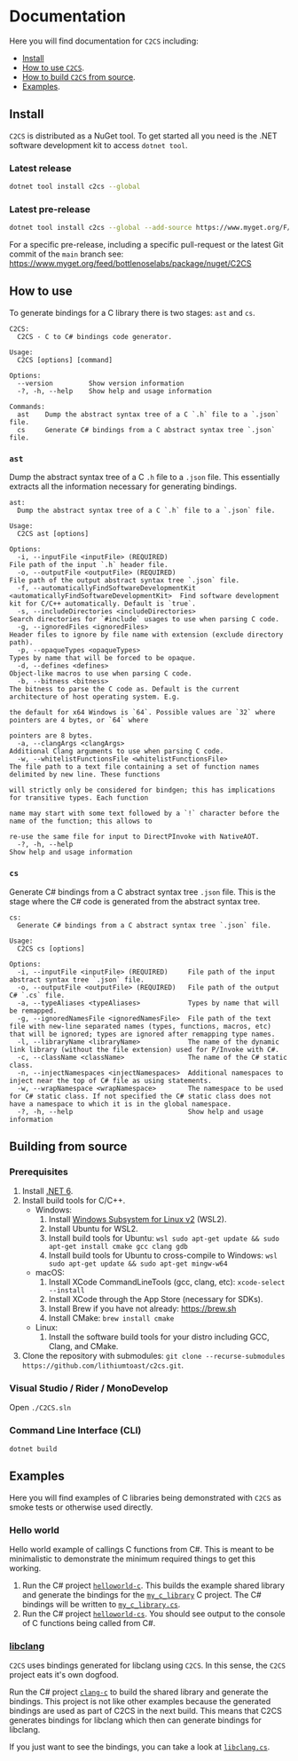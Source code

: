 # Documentation

Here you will find documentation for `C2CS` including:

- [Install](#install)
- [How to use `C2CS`](#how-to-use).
- [How to build `C2CS` from source](#building-from-source).
- [Examples](#examples).

## Install

`C2CS` is distributed as a NuGet tool. To get started all you need is the .NET software development kit to access `dotnet tool`.

### Latest release

```bash
dotnet tool install c2cs --global 
```

### Latest pre-release

```bash
dotnet tool install c2cs --global --add-source https://www.myget.org/F/bottlenoselabs/api/v3/index.json --version "*-*"
```

For a specific pre-release, including a specific pull-request or the latest Git commit of the `main` branch see: https://www.myget.org/feed/bottlenoselabs/package/nuget/C2CS 

## How to use

To generate bindings for a C library there is two stages: `ast` and `cs`.

```
C2CS:
  C2CS - C to C# bindings code generator.

Usage:
  C2CS [options] [command]

Options:
  --version         Show version information
  -?, -h, --help    Show help and usage information

Commands:
  ast    Dump the abstract syntax tree of a C `.h` file to a `.json` file.
  cs     Generate C# bindings from a C abstract syntax tree `.json` file.
```

### `ast`

Dump the abstract syntax tree of a C `.h` file to a `.json` file. This essentially extracts all the information necessary for generating bindings.

```
ast:
  Dump the abstract syntax tree of a C `.h` file to a `.json` file.

Usage:
  C2CS ast [options]

Options:
  -i, --inputFile <inputFile> (REQUIRED)                                                   File path of the input `.h` header file.
  -o, --outputFile <outputFile> (REQUIRED)                                                 File path of the output abstract syntax tree `.json` file.
  -f, --automaticallyFindSoftwareDevelopmentKit <automaticallyFindSoftwareDevelopmentKit>  Find software development kit for C/C++ automatically. Default is `true`.
  -s, --includeDirectories <includeDirectories>                                            Search directories for `#include` usages to use when parsing C code.
  -g, --ignoredFiles <ignoredFiles>                                                        Header files to ignore by file name with extension (exclude directory path).
  -p, --opaqueTypes <opaqueTypes>                                                          Types by name that will be forced to be opaque.
  -d, --defines <defines>                                                                  Object-like macros to use when parsing C code.
  -b, --bitness <bitness>                                                                  The bitness to parse the C code as. Default is the current architecture of host operating system. E.g. 
                                                                                           the default for x64 Windows is `64`. Possible values are `32` where pointers are 4 bytes, or `64` where 
                                                                                           pointers are 8 bytes.
  -a, --clangArgs <clangArgs>                                                              Additional Clang arguments to use when parsing C code.
  -w, --whitelistFunctionsFile <whitelistFunctionsFile>                                    The file path to a text file containing a set of function names delimited by new line. These functions 
                                                                                           will strictly only be considered for bindgen; this has implications for transitive types. Each function 
                                                                                           name may start with some text followed by a `!` character before the name of the function; this allows to 
                                                                                           re-use the same file for input to DirectPInvoke with NativeAOT.
  -?, -h, --help                                                                           Show help and usage information
```

### `cs`

Generate C# bindings from a C abstract syntax tree `.json` file. This is the stage where the C# code is generated from the abstract syntax tree.

```
cs:
  Generate C# bindings from a C abstract syntax tree `.json` file.

Usage:
  C2CS cs [options]

Options:
  -i, --inputFile <inputFile> (REQUIRED)     File path of the input abstract syntax tree `.json` file.
  -o, --outputFile <outputFile> (REQUIRED)   File path of the output C# `.cs` file.
  -a, --typeAliases <typeAliases>            Types by name that will be remapped.
  -g, --ignoredNamesFile <ignoredNamesFile>  File path of the text file with new-line separated names (types, functions, macros, etc) that will be ignored; types are ignored after remapping type names.
  -l, --libraryName <libraryName>            The name of the dynamic link library (without the file extension) used for P/Invoke with C#.
  -c, --className <className>                The name of the C# static class.
  -n, --injectNamespaces <injectNamespaces>  Additional namespaces to inject near the top of C# file as using statements.
  -w, --wrapNamespace <wrapNamespace>        The namespace to be used for C# static class. If not specified the C# static class does not have a namespace to which it is in the global namespace.
  -?, -h, --help                             Show help and usage information
```

## Building from source

### Prerequisites

1. Install [.NET 6](https://dotnet.microsoft.com/download).
2. Install build tools for C/C++.
    - Windows:
      1. Install [Windows Subsystem for Linux v2](https://docs.microsoft.com/en-us/windows/wsl/install-win10) (WSL2).
      2. Install Ubuntu for WSL2.
      3. Install build tools for Ubuntu: ```wsl sudo apt-get update && sudo apt-get install cmake gcc clang gdb```
      4. Install build tools for Ubuntu to cross-compile to Windows: ```wsl sudo apt-get update && sudo apt-get mingw-w64```
    - macOS:
      1. Install XCode CommandLineTools (gcc, clang, etc): ```xcode-select --install```
      2. Install XCode through the App Store (necessary for SDKs).
      3. Install Brew if you have not already: https://brew.sh
      4. Install CMake: ```brew install cmake```
    - Linux:
      1. Install the software build tools for your distro including GCC, Clang, and CMake.
3. Clone the repository with submodules: `git clone --recurse-submodules https://github.com/lithiumtoast/c2cs.git`.

### Visual Studio / Rider / MonoDevelop

Open `./C2CS.sln`

### Command Line Interface (CLI)

`dotnet build`

## Examples

Here you will find examples of C libraries being demonstrated with `C2CS` as smoke tests or otherwise used directly.

### Hello world

Hello world example of callings C functions from C#. This is meant to be minimalistic to demonstrate the minimum required things to get this working.

1. Run the C# project [`helloworld-c`](/src/cs/examples/helloworld/helloworld-c/Program.cs). This builds the example shared library and generate the bindings for the [`my_c_library`](/src/cs/examples/helloworld/helloworld-c/my_c_library) C project. The C# bindings will be written to [`my_c_library.cs`](/src/cs/examples/helloworld/helloworld-cs/my_c_library.cs).
2. Run the C# project [`helloworld-cs`](/src/cs/examples/helloworld/helloworld-cs/Program.cs). You should see output to the console of C functions being called from C#.

### [libclang](./001_LIBCLANG.md)

`C2CS` uses bindings generated for libclang using `C2CS`. In this sense, the `C2CS` project eats it's own dogfood.

Run the C# project [`clang-c`](/src/dotnet/prod/libclang-c/Program.cs) to build the shared library and generate the bindings. This project is not like other examples because the generated bindings are used as part of C2CS in the next build. This means that C2CS generates bindings for libclang which then can generate bindings for libclang.

If you just want to see the bindings, you can take a look at [`libclang.cs`](/src/dotnet/prod/libclang-cs/libclang.cs).
